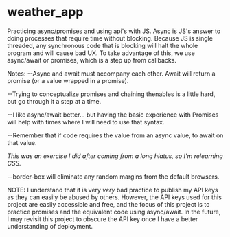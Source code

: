 # weather_app

Practicing async/promises and using api's with JS. Async is JS's answer to doing processes that require time without blocking. Because JS is single threaded, any synchronous code that is blocking will halt the whole program and will cause bad UX. To take advantage of this, we use async/await or promises, which is a step up from callbacks. 

Notes: 
--Async and await must accompany each other. Await will return a promise (or a value wrapped in a promise).

--Trying to conceptualize promises and chaining thenables is a little hard, but go through it a step at a time. 

--I like async/await better... but having the basic experience with Promises will help with times where I will need to use that syntax. 

--Remember that if code requires the value from an async value, to await on that value. 

*This was an exercise I did after coming from a long hiatus, so I'm relearning CSS.*

--border-box will eliminate any random margins from the default browsers. 

NOTE: I understand that it is very *very* bad practice to publish my API keys as they can easily be abused by others. However, the API keys used for this project are easily accessible and free, and the focus of this project is to practice promises and the equivalent code using async/await. In the future, I may revisit this project to obscure the API key once I have a better understanding of deployment.

